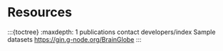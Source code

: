 # Resources

:::{toctree}
:maxdepth: 1
publications
contact
developers/index
Sample datasets <https://gin.g-node.org/BrainGlobe>
:::